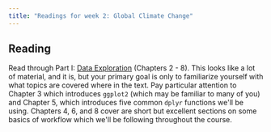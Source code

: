 ```yaml
---
title: "Readings for week 2: Global Climate Change"
---
```



## Reading 

Read through Part I: [Data Exploration](http://r4ds.had.co.nz/explore-intro.html)
(Chapters 2 - 8).  This looks like a lot of material, and it is, but your primary goal
is only to familiarize yourself with what topics are covered where in the text.  Pay
particular attention to Chapter 3 which introduces `ggplot2` (which may be familiar to
many of you) and Chapter 5, which introduces five common `dplyr` functions we'll be
using.  Chapters 4, 6, and 8 cover are short but excellent sections on some basics of
workflow which we'll be following throughout the course.


 
